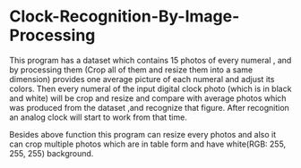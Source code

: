 # Clock-Recognition-By-Image-Processing

This program has a dataset which contains 15 photos of every numeral , and by processing them (Crop all of them and resize them into a same dimension) 
provides one average picture of each numeral and adjust its colors. Then every numeral of the input digital clock photo (which is in black and white) 
will be crop and resize and compare with average photos which was produced from the dataset ,and recognize that figure. After recognition an analog clock 
will start to work from that time.

Besides above function this program can resize every photos and also it can crop multiple photos which are in table form and have white(RGB: 255, 255, 255) background. 
